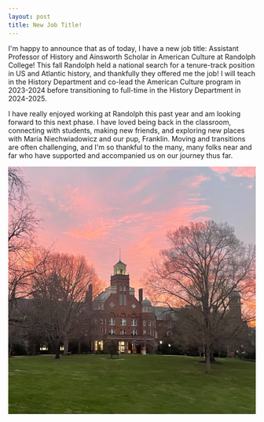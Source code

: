```yaml
---
layout: post
title: New Job Title!
---
```


I'm happy to announce that as of today, I have a new job title: Assistant Professor of History and Ainsworth Scholar in American Culture at Randolph College! This fall Randolph held a national search for a tenure-track position in US and Atlantic history, and thankfully they offered me the job! I will teach in the History Department and co-lead the American Culture program in 2023-2024 before transitioning to full-time in the History Department in 2024-2025.

I have really enjoyed working at Randolph this past year and am looking forward to this next phase. I have loved being back in the classroom, connecting with students, making new friends, and exploring new places with Maria Niechwiadowicz and our pup, Franklin. Moving and transitions are often challenging, and I'm so thankful to the many, many folks near and far who have supported and accompanied us on our journey thus far. 

<img class="headshot" src="Images/randolph-sunrise.jpg" alt="Sunrise of Randolph College's red-brick Main Hall a few months back. The sky is light pink and blue."></a>
